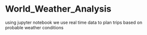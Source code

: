 # World_Weather_Analysis
using jupyter notebook we use real time data to plan trips based on probable weather conditions
